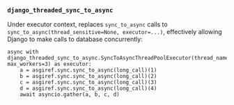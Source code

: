 ### `django_threaded_sync_to_async`

Under executor context, replaces `sync_to_async` calls to `sync_to_async(thread_sensitive=None, executor=...)`, effectively allowing Django to make calls to database concurrently:

```python3
async with django_threaded_sync_to_async.SyncToAsyncThreadPoolExecutor(thread_name_prefix="thread", max_workers=3) as executor:
    a = asgiref.sync.sync_to_async(long_call)(1)
    b = asgiref.sync.sync_to_async(long_call)(2)
    c = asgiref.sync.sync_to_async(long_call)(3)
    d = asgiref.sync.sync_to_async(long_call)(4)
    await asyncio.gather(a, b, c, d)
```
